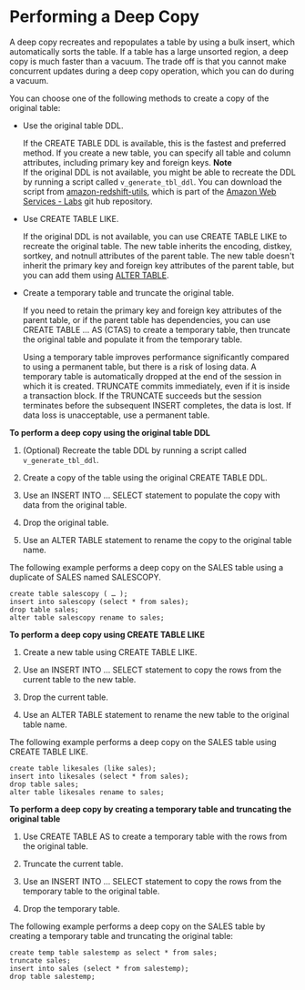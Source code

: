 # Performing a Deep Copy<a name="performing-a-deep-copy"></a>

A deep copy recreates and repopulates a table by using a bulk insert, which automatically sorts the table\. If a table has a large unsorted region, a deep copy is much faster than a vacuum\. The trade off is that you cannot make concurrent updates during a deep copy operation, which you can do during a vacuum\. 

You can choose one of the following methods to create a copy of the original table: 

+ Use the original table DDL\. 

  If the CREATE TABLE DDL is available, this is the fastest and preferred method\. If you create a new table, you can specify all table and column attributes, including primary key and foreign keys\.
**Note**  
If the original DDL is not available, you might be able to recreate the DDL by running a script called `v_generate_tbl_ddl`\. You can download the script from [amazon\-redshift\-utils](https://github.com/awslabs/amazon-redshift-utils/blob/master/src/AdminViews/v_generate_tbl_ddl.sql), which is part of the [Amazon Web Services \- Labs](https://github.com/awslabs) git hub repository\.

+ Use CREATE TABLE LIKE\. 

  If the original DDL is not available, you can use CREATE TABLE LIKE to recreate the original table\. The new table inherits the encoding, distkey, sortkey, and notnull attributes of the parent table\. The new table doesn't inherit the primary key and foreign key attributes of the parent table, but you can add them using [ALTER TABLE](r_ALTER_TABLE.md)\.

+ Create a temporary table and truncate the original table\. 

  If you need to retain the primary key and foreign key attributes of the parent table, or if the parent table has dependencies, you can use CREATE TABLE \.\.\. AS \(CTAS\) to create a temporary table, then truncate the original table and populate it from the temporary table\. 

  Using a temporary table improves performance significantly compared to using a permanent table, but there is a risk of losing data\. A temporary table is automatically dropped at the end of the session in which it is created\. TRUNCATE commits immediately, even if it is inside a transaction block\. If the TRUNCATE succeeds but the session terminates before the subsequent INSERT completes, the data is lost\. If data loss is unacceptable, use a permanent table\. 

**To perform a deep copy using the original table DDL**

1. \(Optional\) Recreate the table DDL by running a script called `v_generate_tbl_ddl`\. 

1. Create a copy of the table using the original CREATE TABLE DDL\.

1. Use an INSERT INTO … SELECT statement to populate the copy with data from the original table\. 

1. Drop the original table\.

1. Use an ALTER TABLE statement to rename the copy to the original table name\.

The following example performs a deep copy on the SALES table using a duplicate of SALES named SALESCOPY\.

```
create table salescopy ( … );
insert into salescopy (select * from sales);
drop table sales;
alter table salescopy rename to sales;
```

**To perform a deep copy using CREATE TABLE LIKE**

1. Create a new table using CREATE TABLE LIKE\. 

1. Use an INSERT INTO … SELECT statement to copy the rows from the current table to the new table\. 

1. Drop the current table\. 

1. Use an ALTER TABLE statement to rename the new table to the original table name\. 

The following example performs a deep copy on the SALES table using CREATE TABLE LIKE\.

```
create table likesales (like sales);
insert into likesales (select * from sales);
drop table sales;
alter table likesales rename to sales;
```

**To perform a deep copy by creating a temporary table and truncating the original table**

1. Use CREATE TABLE AS to create a temporary table with the rows from the original table\. 

1. Truncate the current table\. 

1. Use an INSERT INTO … SELECT statement to copy the rows from the temporary table to the original table\. 

1. Drop the temporary table\. 

The following example performs a deep copy on the SALES table by creating a temporary table and truncating the original table:

```
create temp table salestemp as select * from sales;
truncate sales;
insert into sales (select * from salestemp);
drop table salestemp;
```